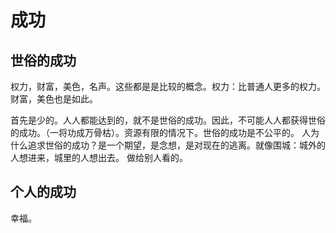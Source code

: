 # 成功
## 世俗的成功
权力，财富，美色，名声。这些都是是比较的概念。权力：比普通人更多的权力。财富，美色也是如此。

首先是少的。人人都能达到的，就不是世俗的成功。因此，不可能人人都获得世俗的成功。（一将功成万骨枯）。资源有限的情况下。世俗的成功是不公平的。 
人为什么追求世俗的成功？是一个期望，是念想，是对现在的逃离。就像围城：城外的人想进来，城里的人想出去。
做给别人看的。

## 个人的成功
幸福。
